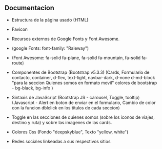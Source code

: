 


## Documentacion 



- Estructura de la página usado (HTML)

- Favicon

- Recursos externos de Google Fonts y Font Awesome.

- (google Fonts: font-family: "Raleway") 

- (Font Awesome: fa-solid fa-plane, fa-solid fa-mountain, fa-solid fa-route)

- Componentes de Bootstrap (Bootstrap v5.3.3)
  (Cards, Formulario de contacto, container, d-flex, text-light, navbar-dark, d-none d-md-block "para la seccion Quienes somos en formato movil" colores de bootstrap - bg-black, bg-info )

- Sintaxis de JavaScript 
  (Bootstrap JS - carousel, Toggle, tooltip) (Javascript - Alert en boton de enviar en el 
   formulario, Cambio de color con la funcion dblclick en los titulos de cada seccion)  

- Toggle en las secciones de quienes somos (sobre los iconos de viajes, destino y ruta) y sobre 
  las imagenes de las cards.   

- Colores Css (Fondo "deepskyblue", Texto "yellow, white")  

- Redes sociales linkeadas a sus respectivos sitios
